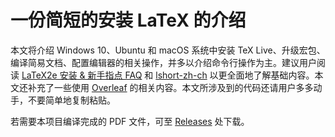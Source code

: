 # 一份简短的安装 LaTeX 的介绍

本文将介绍 Windows 10、Ubuntu 和 macOS 系统中安装 TeX Live、升级宏包、编译简易文档、配置编辑器的相关操作，并多以介绍命令行操作为主。建议用户阅读 [LaTeX2e 安装 & 新手指点 FAQ](http://www.latexstudio.net/archives/11469.html) 和 [lshort-zh-ch](http://mirrors.ctan.org/info/lshort/chinese/lshort-zh-cn.pdf) 以更全面地了解基础内容。本文还补充了一些使用 [Overleaf](www.overleaf.com) 的相关内容。本文所涉及到的代码还请用户多多动手，不要简单地复制粘贴。

若需要本项目编译完成的 PDF 文件，可至 [Releases](https://github.com/OsbertWang/install-latex/releases/latest) 处下载。
